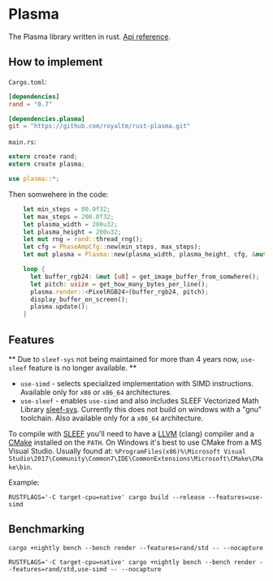 Plasma
======

The Plasma library written in rust. [Api reference](https://royaltm.github.io/rust-plasma/master/rust/plasma/index.html).

How to implement
----------------

`Cargo.toml`:

```toml
[dependencies]
rand = "0.7"

[dependencies.plasma]
git = "https://github.com/royaltm/rust-plasma.git"
```

`main.rs`:

```rust
extern create rand;
extern create plasma;

use plasma::*;
```

Then somwehere in the code:

```rust
    let min_steps = 80.0f32;
    let max_steps = 200.0f32;
    let plasma_width = 200u32;
    let plasma_height = 200u32;
    let mut rng = rand::thread_rng();
    let cfg = PhaseAmpCfg::new(min_steps, max_steps);
    let mut plasma = Plasma::new(plasma_width, plasma_height, cfg, &mut rng);

    loop {
      let buffer_rgb24: &mut [u8] = get_image_buffer_from_somwhere();
      let pitch: usize = get_how_many_bytes_per_line();
      plasma.render::<PixelRGB24>(buffer_rgb24, pitch);
      display_buffer_on_screen();
      plasma.update();
    }
```


Features
--------

** Due to `sleef-sys` not being maintained for more than 4 years now, `use-sleef` feature is no longer available. **

* `use-simd` - selects specialized implementation with SIMD instructions. Available only for `x86` or `x86_64` architectures.
* `use-sleef` - enables `use-simd` and also includes SLEEF Vectorized Math Library [sleef-sys](https://crates.io/crates/sleef-sys). Currently this does not build on windows with a "gnu" toolchain. Also available only for a `x86_64` architecture.

To compile with [SLEEF](https://sleef.org) you'll need to have a [LLVM](http://releases.llvm.org/download.html#7.0.0) (clang) compiler and a [CMake](https://cmake.org) installed on the `PATH`. On Windows it's best to use CMake from a MS Visual Studio. Usually found at: `%ProgramFiles(x86)%\Microsoft Visual Studio\2017\Community\Common7\IDE\CommonExtensions\Microsoft\CMake\CMake\bin`.

Example:

```
RUSTFLAGS='-C target-cpu=native' cargo build --release --features=use-simd
```

Benchmarking
------------

```
cargo +nightly bench --bench render --features=rand/std -- --nocapture
```

```
RUSTFLAGS='-C target-cpu=native' cargo +nightly bench --bench render --features=rand/std,use-simd -- --nocapture
```
